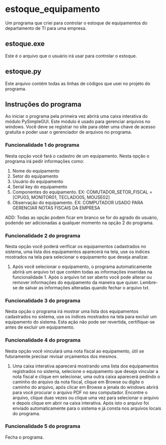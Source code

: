 # estoque_equipamento
Um programa que criei para controlar o estoque de equipamentos do departamento de TI para uma empresa.


## estoque.exe
Este é o arquivo que o usuário irá usar para controlar o estoque.


## estoque.py
Este arquivo contém todas as linhas de códigos que usei no projeto do programa.


## Instruções do programa
Ao iniciar o programa pela primeira vez abrirá uma caixa interativa do módulo PySimpleGUI. Este módulo é usado para gerenciar arquivos no windows. Você deve se registrar no site para obter uma chave de acesso gratuita e poder usar o gerenciador de arquivos no programa.


### Funcionalidade 1 do programa
Nesta opção você fará o cadastro de um equipamento. Nesta opção o programa irá pedir informações como:

1. Nome do equipamento
2. Setor do equipamento
3. Usuário do equipamento
4. Serial key do equipamento
5. Componentes do equipamento. EX: COMUTADOR_SETOR_FISCAL = [CPU03, MONITOR01, TECLADO05, MOUSE02]
6. Observação do equipamento. EX: COMPUTADOR USADO PARA GERENCIAR NOTAS FISCAIS DA EMPRESA

ADD: Todas as opção podem ficar em branco se for do agrado do usuário, podendo ser adicionadas a qualquer momento na opção 2 do programa.


### Funcionalidade 2 do programa
Nesta opção você poderá verificar os equipamentos cadastrados no sistema, uma lista dos equipamentos aparecerá na tela, use os índices mostrados na tela para selecionar o equipamento que deseja analizar.

1. Após você selecionar o equipamento, o programa automaticamente abrirá um arquivo txt que contém todas as informações inseridas na funcionalidade 1. Após o arquivo txt ser aberto você pode alterar ou remover informações do equipamento da maneira que quiser. Lembre-se de salvar as informações alteradas quando fechar o arquivo txt.


### Funcionalidade 3 do programa
Nesta opção o programa irá mostrar uma lista dos equipamentos cadastrados no sistema, use os índices mostrados na tela para excluir um equipamento do sistema. Esta ação não pode ser revertida, certifique-se antes de excluir um equipamento.


### Funcionalidade 4 do programa
Nesta opção você vinculará uma nota fiscal ao equipamento, útil se futuramente precisar revisar orçamentos dos mesmos.

1. Uma caixa interativa aparecerá mostrando uma lista dos equipamentos registrados no sistema, selecione o equipamento que deseja vincular a nota fiscal e clique em selecionar, uma outra caixa aparecerá pedindo o caminho do arquivo da nota fiscal, clique em Browse ou digite o caminho do arquivo, após clicar em Browse a jenala do windows abrirá para você procurar o arquivo PDF no seu computador. Encontre o arquivo, clique duas vezes ou clique uma vez para selecionar o arquivo e depois clique em abrir na caixa interativa. Após isto o arquivo foi enviado automaticamente para o sistema e já consta nos arquivos locais do programa.


### Funcionalidade 5 do programa
Fecha o programa.
